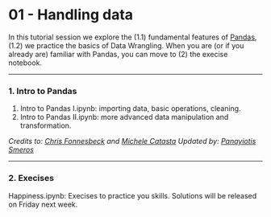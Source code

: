 # 01 - Handling data

In this tutorial session we explore the (1.1) fundamental features of [Pandas](http://pandas.pydata.org/), (1.2) we practice the basics of Data Wrangling. When you are (or if you already are) familiar with Pandas, you can move to (2) the execise notebook.

---

### 1. Intro to Pandas

1. Intro to Pandas I.ipynb: importing data, basic operations, cleaning.
2. Intro to Pandas II.ipynb: more advanced data manipulation and transformation.

*Credits to: [Chris Fonnesbeck](https://github.com/fonnesbeck)  and [Michele Catasta](https://github.com/pirroh)*
*Updated by: [Panayiotis Smeros](https://github.com/psmeros)*

---
### 2. Execises

Happiness.ipynb: Execises to practice you skills. Solutions will be released on Friday next week.
